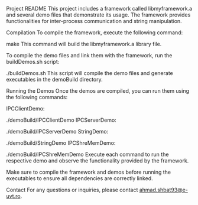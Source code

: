 Project README
This project includes a framework called libmyframework.a and several demo files that demonstrate its usage. The framework provides functionalities for inter-process communication and string manipulation.

Compilation
To compile the framework, execute the following command:


make
This command will build the libmyframework.a library file.

To compile the demo files and link them with the framework, run the buildDemos.sh script:


./buildDemos.sh
This script will compile the demo files and generate executables in the demoBuild directory.

Running the Demos
Once the demos are compiled, you can run them using the following commands:

IPCClientDemo:


./demoBuild/IPCClientDemo
IPCServerDemo:


./demoBuild/IPCServerDemo
StringDemo:


./demoBuild/StringDemo
IPCShreMemDemo:


./demoBuild/IPCShreMemDemo
Execute each command to run the respective demo and observe the functionality provided by the framework.

Make sure to compile the framework and demos before running the executables to ensure all dependencies are correctly linked.



Contact
For any questions or inquiries, please contact ahmad.shbat93@e-uvt.ro.
